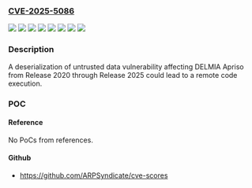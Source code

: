 ### [CVE-2025-5086](https://cve.mitre.org/cgi-bin/cvename.cgi?name=CVE-2025-5086)
![](https://img.shields.io/static/v1?label=Product&message=DELMIA%20Apriso&color=blue)
![](https://img.shields.io/static/v1?label=Version&message=Release%202020%20Golden%20&color=brightgreen)
![](https://img.shields.io/static/v1?label=Version&message=Release%202021%20Golden%20&color=brightgreen)
![](https://img.shields.io/static/v1?label=Version&message=Release%202022%20Golden%20&color=brightgreen)
![](https://img.shields.io/static/v1?label=Version&message=Release%202023%20Golden%20&color=brightgreen)
![](https://img.shields.io/static/v1?label=Version&message=Release%202024%20Golden%20&color=brightgreen)
![](https://img.shields.io/static/v1?label=Version&message=Release%202025%20Golden%20&color=brightgreen)
![](https://img.shields.io/static/v1?label=Vulnerability&message=CWE-502%20Deserialization%20of%20Untrusted%20Data&color=brightgreen)

### Description

A deserialization of untrusted data vulnerability affecting DELMIA Apriso from Release 2020 through Release 2025 could lead to a remote code execution.

### POC

#### Reference
No PoCs from references.

#### Github
- https://github.com/ARPSyndicate/cve-scores

